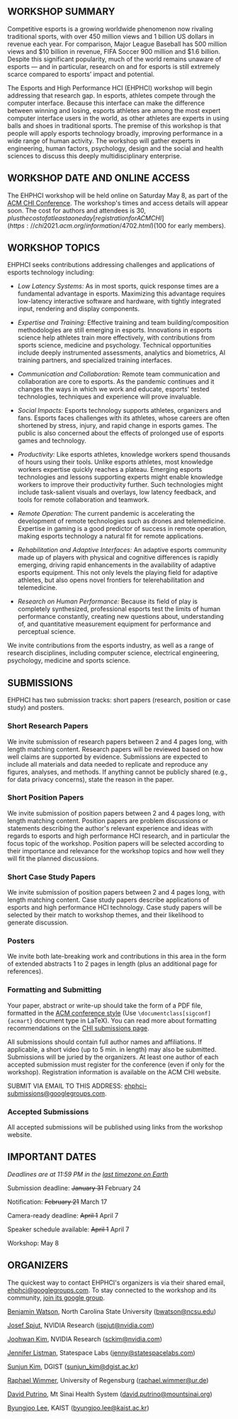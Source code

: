 <title></title> <!-- no page title from markdown -->

## WORKSHOP SUMMARY

Competitive esports is a growing worldwide phenomenon now rivaling traditional sports, with over 450 million views and 1 billion US dollars in revenue each year. For comparison, Major League Baseball has 500 million views and $10 billion in revenue, FIFA Soccer 900 million and $1.6 billion. Despite this significant popularity, much of the world remains unaware of esports — and in particular, research on and for esports is still extremely scarce compared to esports’ impact and potential.

The Esports and High Performance HCI (EHPHCI) workshop will begin addressing that research gap. In esports, athletes compete through the computer interface. Because this interface can make the difference between winning and losing, esports athletes are among the most expert computer interface users in the world, as other athletes are experts in using balls and shoes in traditional sports. The premise of this workshop is that people will apply esports technology broadly, improving performance in a wide range of human activity. The workshop will gather experts in engineering, human factors, psychology, design and the social and health sciences to discuss this deeply multidisciplinary enterprise.

## WORKSHOP DATE AND ONLINE ACCESS

The EHPHCI workshop will be held online on Saturday May 8, as part of the [ACM CHI Conference](https://chi2021.acm.org/). The workshop's times and access details will appear soon. The cost for authors and attendees is $30, plus the cost of at least a one day [registration for ACM CHI](https://chi2021.acm.org/information/4702.html) ($100 for early members).


## WORKSHOP TOPICS

EHPHCI seeks contributions addressing challenges and applications of esports technology including: 

- _Low Latency Systems:_ As in most sports, quick response times are a fundamental advantage in esports. Maximizing this advantage requires low-latency interactive software and hardware, with tightly integrated input, rendering and display components.

- _Expertise and Training:_ Effective training and team building/composition methodologies are still emerging in esports. Innovations in esports science help athletes train more effectively, with contributions from sports science, medicine and psychology. Technical opportunities include deeply instrumented assessments, analytics and biometrics, AI training partners, and specialized training interfaces.

- _Communication and Collaboration:_ Remote team communication and collaboration are core to esports. As the pandemic continues and it changes the ways in which we work and educate, esports' tested technologies, techniques and experience will prove invaluable.  

- _Social Impacts:_ Esports technology supports athletes, organizers and fans. Esports faces challenges with its athletes, whose careers are often shortened by stress, injury, and rapid change in esports games. The public is also concerned about the effects of prolonged use of esports games and technology.

- _Productivity:_ Like esports athletes, knowledge workers spend thousands of hours using their tools. Unlike esports athletes, most knowledge workers expertise quickly reaches a plateau. Emerging esports technologies and lessons supporting experts might enable knowledge workers to improve their productivity further. Such technologies might include task-salient visuals and overlays, low latency feedback, and tools for remote collaboration and teamwork.

- _Remote Operation:_ The current pandemic is accelerating the development of remote technologies such as drones and telemedicine. Expertise in gaming is a good predictor of success in remote operation, making esports technology a natural fit for remote applications. 

- _Rehabilitation and Adaptive Interfaces:_ An adaptive esports community made up of players with physical and cognitive differences is rapidly emerging, driving rapid enhancements in the availability of adaptive esports equipment. This not only levels the playing field for adaptive athletes, but also opens novel frontiers for telerehabilitation and telemedicine.

- _Research on Human Performance:_ Because its field of play is completely synthesized, professional esports test the limits of human performance constantly, creating new questions about, understanding of, and quantitative measurement equipment for performance and perceptual science. 

We invite contributions from the esports industry, as well as a range of research disciplines, including computer science, electrical engineering, psychology, medicine and sports science.

## SUBMISSIONS

EHPHCI has two submission tracks: short papers (research, position or case study) and posters.

### Short Research Papers

We invite submission of research papers between 2 and 4 pages long, with length matching content. Research papers will be reviewed based on how well claims are supported by evidence. Submissions are expected to include all materials and data needed to replicate and reproduce any figures, analyses, and methods. If anything cannot be publicly shared (e.g., for data privacy concerns), state the reason in the paper.

### Short Position Papers

We invite submission of position papers between 2 and 4 pages long, with length matching content. Position papers are problem discussions or statements describing the author's relevant experience and ideas with regards to esports and high performance HCI research, and in particular the focus topic of the workshop. Position papers will be selected according to their importance and relevance for the workshop topics and how well they will fit the planned discussions.

### Short Case Study Papers

We invite submission of position papers between 2 and 4 pages long, with length matching content. Case study papers describe applications of esports and high performance HCI technology. Case study papers will be selected by their match to workshop themes, and their likelihood to generate discussion.

### Posters

We invite both late-breaking work and contributions in this area in the form of extended abstracts 1 to 2 pages in length (plus an additional page for references).

### Formatting and Submitting

Your paper, abstract or write-up should take the form of a PDF file, formatted in the [ACM conference style](https://www.acm.org/publications/proceedings-template) (Use `\documentclass[sigconf]{acmart}` document type in LaTeX). You can read more about formatting recommendations on the [CHI submissions page](https://chi2021.acm.org/for-authors/chi-publication-formats).

All submissions should contain full author names and affiliations. If applicable, a short video (up to 5 min. in length) may also be submitted. Submissions will be juried by the organizers. At least one author of each accepted submission must register for the conference (even if only for the workshop). Registration information is available on the ACM CHI website.

SUBMIT VIA EMAIL TO THIS ADDRESS: <ehphci-submissions@googlegroups.com>. 

### Accepted Submissions

All accepted submissions will be published using links from the workshop website. 

## IMPORTANT DATES

_Deadlines are at 11:59 PM in the [last timezone on Earth](https://www.google.com/search?q=time+in+baker+island)_

Submission deadline: ~~January 31~~ February 24

Notification: ~~February 21~~ March 17

Camera-ready deadline: ~~April 1~~ April 7

Speaker schedule available: ~~April 1~~ April 7

Workshop: May 8

## ORGANIZERS

The quickest way to contact EHPHCI's organizers is via their shared email, <ehphci@googlegroups.com>. To stay connected to the workshop and its community, [join its google group](<http://ehphci-list+subscribe@googlegroups.com/>).

[Benjamin Watson](https:/watson.csc.ncsu.edu), North Carolina State University (<bwatson@ncsu.edu>)

[Josef Spjut](http://josef.spjut.me/), NVIDIA Research (<jspjut@nvidia.com>)

[Joohwan Kim](https://research.nvidia.com/person/joohwan-kim), NVIDIA Research (<sckim@nvidia.com>)

[Jennifer Listman](https://www.linkedin.com/in/jenniferlistman/), Statespace Labs (<jenny@statespacelabs.com>)

[Sunjun Kim](https://kuaa.net/), DGIST (<sunjun_kim@dgist.ac.kr>)

[Raphael Wimmer](https://hci.ur.de/people/raphael_wimmer), University of Regensburg (<raphael.wimmer@ur.de>)

[David Putrino](https://www.putrinolab.net/about), Mt Sinai Health System (<david.putrino@mountsinai.org>)

[Byungjoo Lee](http://leebyungjoo.com/), KAIST (<byungjoo.lee@kaist.ac.kr>)
